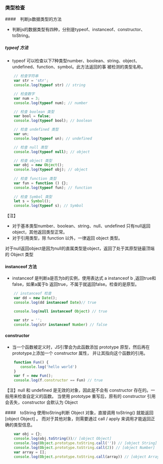 ### 类型检查

####　判断js数据类型的方法
* 判断js的数据类型有四种，分别是typeof、instanceof、constructor、toString。
##### typeof 方法
* typeof 可以检查以下7种类型number、boolean、string、object、undefined、function、symbol。此方法返回的事
被检测的类型名称。
```js
    // 检查字符串
    var str = 'str';
    console.log(typeof str) // string

    // 检查数字
    var num = 3;
    console.log(typeof num); // number

    // 检查 boolean 类型
    var bool = false;
    console.log(typeof bool); // boolean

    // 检查 undefined 类型
    var un;
    console.log(typeof un); // undefined

    // 检查 null 类型
    console.log(typeof null); // object

    // 检查 object 类型
    var obj = new Object();
    console.log(typeof obj); // object
    
    // 检查 function 类型
    var fun = function () {};
    console.log(typeof fun); // function
    
    // 检查 Symbol 类型
    let s = Symbol();
    console.log(typeof s); // Symbol
```
【注】
* 对于基本类型number、boolean、string、null、undefined 只有null返回object，其他返回类型正常。
* 对于引用类型，除 function 以外，一律返回 object 类型。

对于null返回object是因为null的直属类型是object，返回了处于其原型链最顶端的 Object 类型

#### instanceof 方法

* instanceof 是判断a是否为b的实例，使用表达式 a instanceof b ,返回true和false，如果a属于b
返回true，不属于就返回false。检查的是原型。
```js
    // instanceof 检查
    var dd = new Date();
    console.log(dd instanceof Date)// true

    console.log(null instanceof Object) // true

    var str = '';
    console.log(str instanceof Number) // false
```

#### constructor

* 当一个函数被定义时，JS引擎会为此函数添加 prototype 原型，然后再在 prototype上添加一个 constructor 属性，
并让其指向这个函数的引用。
```js
    function Fun() {
       console.log('hello world')
    }
    var f = new Fun();
    console.log(f.constructor == Fun) // true
```
【注】null 和 undefined 是无效的对象，因此是不会有 constructor 存在的。一般用来检查自定义的函数。
当使用 prototype 重写后，原有的 constructor 引用会丢失，constructor 会默认为 Object

####　toString
使用toString判断 Object 对象，直接调用 toString()  就能返回 [object Object] 。
而对于其他对象，则需要通过 call / apply 来调用才能返回正确的类型信息。
```js
    var obj = {};
    console.log(obj.toString())// [object Object]
    console.log(Object.prototype.toString.call('')) // [object String]
    console.log(Object.prototype.toString.call(2)) // [object Number]
    var array = [];
    console.log(Object.prototype.toString.call(array)) // [object Array]
```
